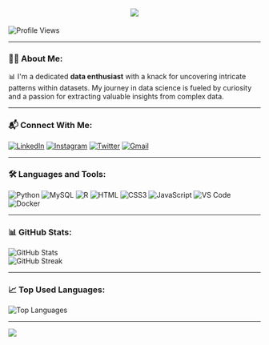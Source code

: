 <h1 align="center">
  <a href="https://git.io/typing-svg">
    <img src="https://readme-typing-svg.herokuapp.com?lines=Hello,+There!+👋;I'm+Naveen+R....;Nice+to+meet+you!&center=true&size=30">
  </a>
</h1>

<p>
  <img src="https://komarev.com/ghpvc/?username=naveen3830&color=brightgreen" alt="Profile Views"/>
</p>

---

### 👨‍💻 About Me:
📊 I'm a dedicated **data enthusiast** with a knack for uncovering intricate patterns within datasets. My journey in data science is fueled by curiosity and a passion for extracting valuable insights from complex data.

---

### 📬 Connect With Me:
<p>
  <a href="https://www.linkedin.com/in/naveen3830/" target="_blank"><img src="https://img.shields.io/badge/LinkedIn-0077B5?style=for-the-badge&logo=linkedin&logoColor=white" alt="LinkedIn"></a>
  <a href="https://www.instagram.com/_naveenr8/" target="_blank"><img src="https://img.shields.io/badge/Instagram-E4405F?style=for-the-badge&logo=instagram&logoColor=white" alt="Instagram"></a>
  <a href="https://twitter.com/Naveen3830" target="_blank"><img src="https://img.shields.io/badge/Twitter-1DA1F2?style=for-the-badge&logo=twitter&logoColor=white" alt="Twitter"></a>
  <a href="mailto:naveenr3830@gmail.com" target="_blank"><img src="https://img.shields.io/badge/Gmail-D14836?style=for-the-badge&logo=gmail&logoColor=white" alt="Gmail"></a>
</p>

---

### 🛠️ Languages and Tools:
<p>
  <img src="https://img.shields.io/badge/Python-14354C?style=for-the-badge&logo=python&logoColor=white" alt="Python">
  <img src="https://img.shields.io/badge/MySQL-00000F?style=for-the-badge&logo=mysql&logoColor=white" alt="MySQL">
  <img src="https://img.shields.io/badge/R-276DC3?style=for-the-badge&logo=r&logoColor=white" alt="R">
  <img src="https://img.shields.io/badge/HTML-239120?style=for-the-badge&logo=html5&logoColor=white" alt="HTML">
  <img src="https://img.shields.io/badge/CSS-239120?&style=for-the-badge&logo=css3&logoColor=white" alt="CSS3">
  <img src="https://img.shields.io/badge/JavaScript-323330?style=for-the-badge&logo=javascript&logoColor=F7DF1E" alt="JavaScript">
  <img src="https://img.shields.io/badge/Visual_Studio_Code-0078D4?style=for-the-badge&logo=visual%20studio%20code&logoColor=white" alt="VS Code">
  <img src="https://img.shields.io/badge/Docker-0CC1F3?style=for-the-badge&logo=docker&logoColor=white" alt="Docker">
</p>

---

### 📊 GitHub Stats:
<p>
  <img src="https://github-readme-stats.vercel.app/api?username=naveen3830&show_icons=true&include_all_commits=true&theme=algolia&hide_border=true" alt="GitHub Stats">
  <br>
  <img src="https://github-readme-streak-stats.herokuapp.com/?user=naveen3830&theme=algolia&hide_border=true" alt="GitHub Streak">
</p>

---

### 📈 Top Used Languages:
<p>
  <img src="https://github-readme-stats.vercel.app/api/top-langs/?username=naveen3830&theme=blue-green&layout=compact&hide_border=true" alt="Top Languages">
</p>

---

![](https://github-profile-trophy.vercel.app/?username=naveen3830&theme=radical&no-frame=false&no-bg=false&margin-w=4)
